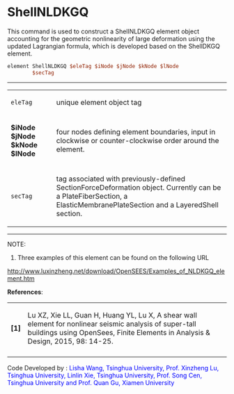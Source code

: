 # ShellNLDKGQ

<p>This command is used to construct a ShellNLDKGQ element object
accounting for the geometric nonlinearity of large deformation using the
updated Lagrangian formula, which is developed based on the ShellDKGQ
element.</p>

```tcl
element ShellNLDKGQ $eleTag $iNode $jNode $kNode $lNode
        $secTag
```
<hr />
<table>
<tbody>
<tr class="odd">
<td><code class="parameter-table-variable">eleTag</code></td>
<td><p>unique element object tag</p></td>
</tr>
<tr class="even">
<td><p><strong>$iNode $jNode $kNode $lNode</strong></p></td>
<td><p>four nodes defining element boundaries, input in clockwise or
counter-clockwise order around the element.</p></td>
</tr>
<tr class="odd">
<td><code class="parameter-table-variable">secTag</code></td>
<td><p>tag associated with previously-defined SectionForceDeformation
object. Currently can be a PlateFiberSection, a
ElasticMembranePlateSection and a LayeredShell section.</p></td>
</tr>
</tbody>
</table>
<hr />
<p>NOTE:</p>
<ol>
<li>Three examples of this element can be found on the following
URL</li>
</ol>
<p><a
href="http://www.luxinzheng.net/download/OpenSEES/Examples_of_NLDKGQ_element.htm">http://www.luxinzheng.net/download/OpenSEES/Examples_of_NLDKGQ_element.htm</a></p>
<p><strong>References</strong>:</p>
<table>
<tbody>
<tr class="odd">
<td><p><strong>[1]</strong></p></td>
<td><p>Lu XZ, Xie LL, Guan H, Huang YL, Lu X, A shear wall element for
nonlinear seismic analysis of super-tall buildings using OpenSees,
Finite Elements in Analysis &amp; Design, 2015, 98: 14-25.</p></td>
</tr>
<tr class="even">
<td></td>
<td></td>
</tr>
</tbody>
</table>
<p>Code Developed by : <span style="color:blue"> Lisha Wang,
Tsinghua University, Prof. Xinzheng Lu, Tsinghua University, Linlin Xie,
Tsinghua University, Prof. Song Cen, Tsinghua University and Prof. Quan
Gu, Xiamen University </span></p>
